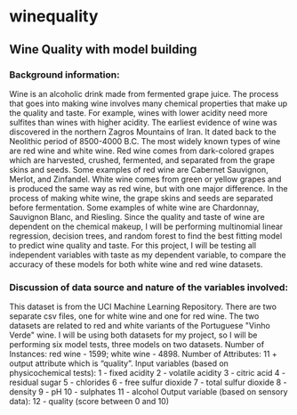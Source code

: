 # winequality
## Wine Quality with model building
### Background information:
Wine is an alcoholic drink made from fermented grape juice. The process that goes into making wine involves many chemical properties that make up the quality and taste. For example, wines with lower acidity need more sulfites than wines with higher acidity. The earliest evidence of wine was discovered in the northern Zagros Mountains of Iran. It dated back to the Neolithic period of 8500-4000 B.C. The most widely known types of wine are red wine and white wine. Red wine comes from dark-colored grapes which are harvested, crushed, fermented, and separated from the grape skins and seeds. Some examples of red wine are Cabernet Sauvignon, Merlot, and Zinfandel. White wine comes from green or yellow grapes and is produced the same way as red wine, but with one major difference. In the process of making white wine, the grape skins and seeds are separated before fermentation. Some examples of white wine are Chardonnay, Sauvignon Blanc, and Riesling.
Since the quality and taste of wine are dependent on the chemical makeup, I will be performing multinomial linear regression, decision trees, and random forest to find the best fitting model to predict wine quality and taste. For this project, I will be testing all independent variables with taste as my dependent variable, to compare the accuracy of these models for both white wine and red wine datasets. 
 
### Discussion of data source and nature of the variables involved:
This dataset is from the UCI Machine Learning Repository. There are two separate csv files, one for white wine and one for red wine. The two datasets are related to red and white variants of the Portuguese "Vinho Verde" wine. I will be using both datasets for my project, so I will be performing six model tests, three models on two datasets. 
Number of Instances: red wine - 1599; white wine - 4898. 
Number of Attributes: 11 + output attribute which is “quality”.
Input variables (based on physicochemical tests):
1 - fixed acidity
2 - volatile acidity
3 - citric acid 
4 - residual sugar
5 - chlorides
6 - free sulfur dioxide
7 - total sulfur dioxide
8 - density
9 - pH
10 - sulphates
11 - alcohol
Output variable (based on sensory data): 
12 - quality (score between 0 and 10)
